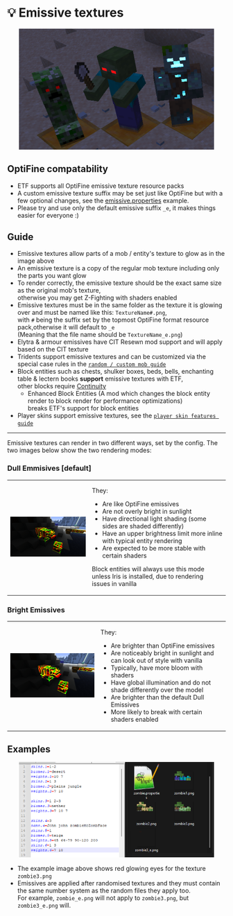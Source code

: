 # 💡 Emissive textures

<div align="center">

<img src="emissives.png" alt="Emissive mobs" width="450">

</div>

## OptiFine compatability

- ETF supports all OptiFine emissive texture resource packs
- A custom emissive texture suffix may be set just like OptiFine but with a few optional changes, see the [emissive.properties](emissive.properties) example.
- Please try and use only the default emissive suffix `_e`, it makes things easier for everyone :)

## Guide

- Emissive textures allow parts of a mob / entity's texture to glow as in the image above
- An emissive texture is a copy of the regular mob texture including only the parts you want glow
- To render correctly, the emissive texture should be the exact same size as the original mob's texture,<br />otherwise you may get Z-Fighting with shaders enabled
- Emissive textures must be in the same folder as the texture it is glowing over and must be named like this: `TextureName#.png`,<br />with `#` being the suffix set by the topmost OptiFine format resource pack,otherwise it will default to `_e`<br />(Meaning that the file name should be `TextureName_e.png`)
- Elytra & armour emissives have CIT Resewn mod support and will apply based on the CIT texture
- Tridents support emissive textures and can be customized via the special case rules in the [`random / custom mob guide`](RANDOM_GUIDE.md)
- Block entities such as chests, shulker boxes, beds, bells, enchanting table & lectern books **support** emissive textures with ETF,<br />other blocks require [Continuity](https://modrinth.com/mod/continuity)
  - Enhanced Block Entities (A mod which changes the block entity render to block render for performance optimizations)<br />breaks ETF's support for block entities 
- Player skins support emissive textures, see the [`player skin features guide`](SKINS.md)

---

Emissive textures can render in two different ways, set by the config. The two images below show the two rendering modes:

### Dull Emmisives [default]

<table>
<tr>
<td>
<img src="dull-emissives.png" alt="Dull Emissives" width="450">
</td>
<td>

They:

- Are like OptiFine emissives
- Are not overly bright in sunlight
- Have directional light shading (some sides are shaded differently)
- Have an upper brightness limit more inline with typical entity rendering
- Are expected to be more stable with certain shaders

Block entities will always use this mode unless Iris is installed, due to rendering issues in vanilla

</td>
</tr>
</table>

### Bright Emissives

<table>
<tr>
<td>
<img src="bright-emissives.png" alt="Bright Emissives" width="400">
</td>
<td>

They:

- Are brighter than OptiFine emissives
- Are noticeably bright in sunlight and can look out of style with vanilla
- Typically, have more bloom with shaders
- Have global illumination and do not shade differently over the model
- Are brighter than the default Dull Emissives
- More likely to break with certain shaders enabled

</td>
</tr>
</table>

## Examples

<div align="center">

<img src="format-example.png" alt="Format example" width="450">

</div>

- The example image above shows red glowing eyes for the texture `zombie3.png`
- Emissives are applied after randomised textures and they must contain the same number system as the random files they apply too.<br/>For example, `zombie_e.png` will not apply to `zombie3.png`, but `zombie3_e.png` will.
